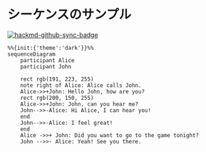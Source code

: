# シーケンスのサンプル

[![hackmd-github-sync-badge](https://hackmd.io/0wha4KpqSWSmSd_0BZ7uRQ/badge)](https://hackmd.io/0wha4KpqSWSmSd_0BZ7uRQ)

```mermaid
%%{init:{'theme':'dark'}}%%
sequenceDiagram
    participant Alice
    participant John

    rect rgb(191, 223, 255)
    note right of Alice: Alice calls John.
    Alice->>+John: Hello John, how are you?
    rect rgb(200, 150, 255)
    Alice->>+John: John, can you hear me?
    John-->>-Alice: Hi Alice, I can hear you!
    end
    John-->>-Alice: I feel great!
    end
    Alice ->>+ John: Did you want to go to the game tonight?
    John -->>- Alice: Yeah! See you there.
```
